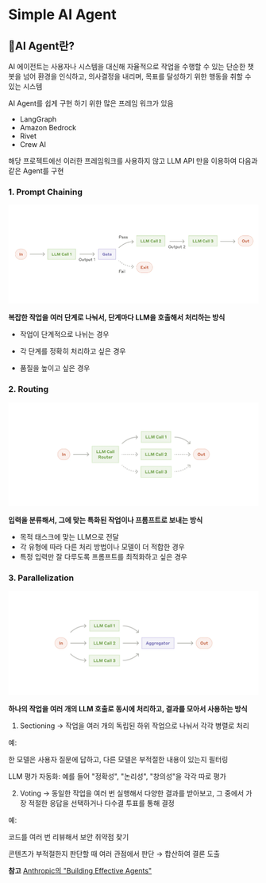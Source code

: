 # **Simple AI Agent**

## **🤖AI Agent란?**

AI 에이전트는 사용자나 시스템을 대신해 자율적으로 작업을 수행할 수 있는 단순한 챗봇을 넘어 환경을 인식하고, 의사결정을 내리며, 목표를 달성하기 위한 행동을 취할 수 있는 시스템

AI Agent를 쉽게 구현 하기 위한 많은 프레임 워크가 있음
- LangGraph 
- Amazon Bedrock
- Rivet 
- Crew AI

해당 프로젝트에선 이러한 프레임워크를 사용하지 않고 LLM API 만을 이용하여 다음과 같은 Agent를 구현

### **1. Prompt Chaining**
![pc](./img/pc.png)

**복잡한 작업을 여러 단계로 나눠서, 단계마다 LLM을 호출해서 처리하는 방식**

- 작업이 단계적으로 나뉘는 경우

- 각 단계를 정확히 처리하고 싶은 경우

- 품질을 높이고 싶은 경우 


### **2. Routing**
![ro](./img/ro.png)

**입력을 분류해서, 그에 맞는 특화된 작업이나 프롬프트로 보내는 방식**

- 목적 태스크에 맞는 LLM으로 전달
- 각 유형에 따라 다른 처리 방법이나 모델이 더 적합한 경우
- 특정 입력만 잘 다루도록 프롬프트를 최적화하고 싶은 경우

### **3. Parallelization**
![ro](./img/pa.png)

**하나의 작업을 여러 개의 LLM 호출로 동시에 처리하고, 결과를 모아서 사용하는 방식**

1. Sectioning 
→ 작업을 여러 개의 독립된 하위 작업으로 나눠서 각각 병렬로 처리

예:

한 모델은 사용자 질문에 답하고,
다른 모델은 부적절한 내용이 있는지 필터링

LLM 평가 자동화:
예를 들어 "정확성", "논리성", "창의성"을 각각 따로 평가

2. Voting 
→ 동일한 작업을 여러 번 실행해서 다양한 결과를 받아보고,
그 중에서 가장 적절한 응답을 선택하거나 다수결 투표를 통해 결정

예:

코드를 여러 번 리뷰해서 보안 취약점 찾기

콘텐츠가 부적절한지 판단할 때 여러 관점에서 판단 → 합산하여 결론 도출


**참고**
[Anthropic의 "Building Effective Agents"](https://www.anthropic.com/engineering/building-effective-agents)